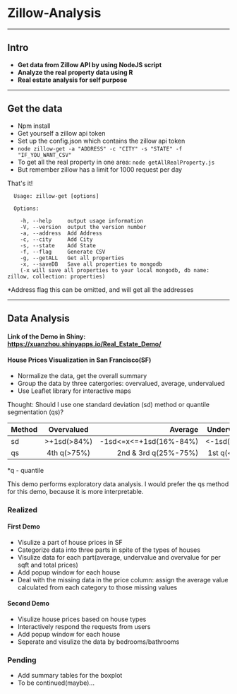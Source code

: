 # Zillow-Analysis


----------


## Intro
* **Get data from Zillow API by using NodeJS script**
* **Analyze the real property data using R**
* **Real estate analysis for self purpose**


----------


## Get the data

* Npm install
* Get yourself a zillow api token
* Set up the config.json which contains the zillow api token
* `node zillow-get -a "ADDRESS" -c "CITY" -s "STATE" -f "IF_YOU_WANT_CSV"`
* To get all the real property in one area: `node getAllRealProperty.js`
* But remember zillow has a limit for 1000 request per day

That's it! 

      Usage: zillow-get [options]
    
      Options:
    
        -h, --help     output usage information
        -V, --version  output the version number
        -a, --address  Add Address 
        -c, --city     Add City
        -s, --state    Add State
        -f, --flag     Generate CSV
        -g, --getALL   Get all properties
        -x, --saveDB   Save all properties to mongodb
        (-x will save all properties to your local mongodb, db name: zillow, collection: properties)

*Address flag this can be omitted, and will get all the addresses        


----------


## Data Analysis 
#### Link of the Demo in Shiny: https://xuanzhou.shinyapps.io/Real_Estate_Demo/
#### House Prices Visualization in San Francisco(SF)

* Normalize the data, get the overall summary
* Group the data by three catergories:  overvalued, average, undervalued
* Use Leaflet library for interactive maps

Thought: 
Should I use one standard deviation (sd) method or quantile segmentation (qs)?

|Method|    Overvalued    |        Average       |   Undervalued   | 
|------|:----------------:|---------------------:|:---------------:|
|  sd  |   \>+1sd(>84%)   |-1sd<=x<=+1sd(16%-84%)|   <-1sd(<16%)   |
|  qs  |    4th q(>75%)   | 2nd & 3rd q(25%-75%) |      1st q(<25%)      |
*q - quantile

This demo performs exploratory data analysis.
I would prefer the qs method for this demo, because it is more interpretable.



### Realized 
#### First Demo
* Visulize a part of house prices in SF
* Categorize data into three parts in spite of the types of houses
* Visulize data for each part(average, undervalue and overvalue for per sqft and total prices)
* Add popup window for each house
* Deal with the missing data in the price column: assign the average value calculated from each category to those missing values

#### Second Demo
* Visulize house prices based on house types
* Interactively respond the requests from users
* Add popup window for each house
* Seperate and visulize the data by bedrooms/bathrooms

### Pending 
* Add summary tables for the boxplot
* To be continued(maybe)...
